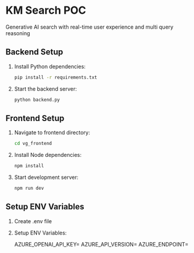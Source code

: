 # KM Search POC

Generative AI search with real-time user experience and multi query reasoning

## Backend Setup

1. Install Python dependencies:
    ```bash
    pip install -r requirements.txt
    ```

2. Start the backend server:
    ```bash
    python backend.py
    ```

## Frontend Setup

1. Navigate to frontend directory:
    ```bash
    cd vg_frontend
    ```

2. Install Node dependencies:
    ```bash
    npm install
    ```

3. Start development server:
    ```bash
    npm run dev
    ```

## Setup ENV Variables

1. Create .env file

2. Setup ENV Variables:

    AZURE_OPENAI_API_KEY=
    AZURE_API_VERSION=
    AZURE_ENDPOINT=